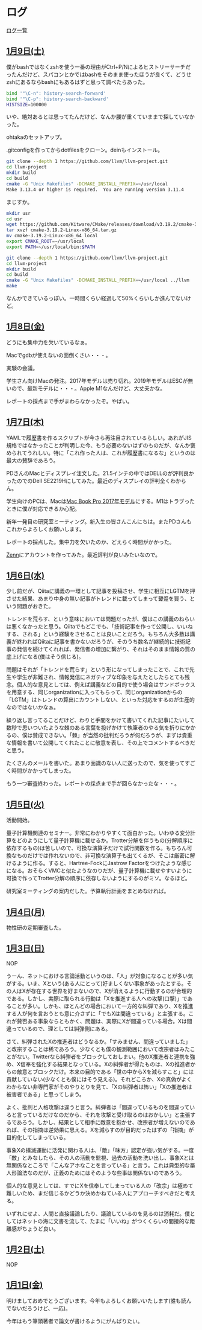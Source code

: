 # ログ

[ログ一覧](index.html)

## [1月9日(土)](#9) <a id="09"></a>

僕がbashではなくzshを使う一番の理由がCtrl+P/Nによるヒストリーサーチだったんだけど、スパコンとかではbashをそのまま使ったほうが良くて、どうせzshにあるならbashにもあるはずと思って調べたらあった。

```bash
bind '"\C-n": history-search-forward'
bind '"\C-p": history-search-backward'
HISTSIZE=100000
```

いや、絶対あるとは思ってたんだけど、なんか腰が重くていままで探していなかった。

ohtakaのセットアップ。

.gitconfigを作ってからdotfilesをクローン。deinもインストール。

```sh
git clone --depth 1 https://github.com/llvm/llvm-project.git
cd llvm-project
mkdir build
cd build
cmake -G "Unix Makefiles" -DCMAKE_INSTALL_PREFIX=~/usr/local
Make 3.13.4 or higher is required.  You are running version 3.11.4
```

まじすか。

```sh
mkdir usr
cd usr
wget https://github.com/Kitware/CMake/releases/download/v3.19.2/cmake-3.19.2-Linux-x86_64.tar.gz
tar xvzf cmake-3.19.2-Linux-x86_64.tar.gz 
mv cmake-3.19.2-Linux-x86_64 local
export CMAKE_ROOT=~/usr/local
export PATH=~/usr/local/bin:$PATH
```

```sh
git clone --depth 1 https://github.com/llvm/llvm-project.git
cd llvm-project
mkdir build
cd build
cmake -G "Unix Makefiles" -DCMAKE_INSTALL_PREFIX=~/usr/local ../llvm
make
```

なんかできているっぽい。一時間くらい経過して50%くらいしか進んでないけど。

## [1月8日(金)](#8) <a id="08"></a>

どうにも集中力を欠いているなぁ。

Macでgdbが使えないの面倒くさい・・・。

実験の会議。

学生さん向けMacの発注。2017年モデルは売り切れ。2019年モデルはESCが無いので、最新モデルに・・・。Apple M1なんだけど、大丈夫かな。

レポートの採点まで手がまわらなかったぞ。やばい。

## [1月7日(木)](#7) <a id="07"></a>

YAMLで履歴書を作るスクリプトが今さら再注目されているらしい。あれがJIS規格ではなかったことが判明した今、もう必要のないはずのものだが、なんか褒められてうれしい。特に「これ作った人は、これが履歴書になるな」というのは最大の賛辞であろう。

PDさんのMacとディスプレイ注文した。21.5インチの中ではDELLのが評判良かったのでのDell SE2219Hにしてみた。最近のディスプレイの評判全くわからん。

学生向けのPCは、Macは[Mac Book Pro 2017年モデル](https://support.apple.com/kb/SP754?locale=ja_JP)にする。M1はトラブったときに僕が対応できるか心配。

新年一発目の研究室ミーティング。新入生の皆さんこんにちは。またPDさんもこれからよろしくお願いします。

レポートの採点した。集中力を欠いたのか、どえらく時間がかかった。

[Zenn](https://zenn.dev/)にアカウントを作ってみた。最近評判が良いみたいなので。

## [1月6日(水)](#6) <a id="06"></a>

少し前だが、Qiitaに講義の一環として記事を投稿させ、学生に相互にLGTMを押させた結果、あまり中身の無い記事がトレンドに載ってしまって顰蹙を買う、という問題がおきた。

トレンドを荒らす、という意味においては問題だったが、僕はこの講義のねらいは悪くなかったと思う。Qiitaでもどこでも、「技術記事を作って公開し、いいねする、される」という経験をさせることは良いことだろう。もちろん大多数は講義が終わればQiitaに記事を書かないだろうが、そのうち数名が継続的に技術記事の発信を続けてくれれば、発信者の増加に繋がり、それはそのまま情報の質の底上げになる(僕はそう信じる)。

問題はそれが「トレンドを荒らす」という形になってしまったことで、これで先生や学生が非難され、情報発信にネガティブな印象を与えたとしたらとても残念。個人的な意見としては、例えば講義などの目的で使う場合はサンドボックスを用意する、同じorganizationに入ってもらって、同じorganizationからの「LGTM」はトレンドの算出にカウントしない、といった対応をするのが生産的なのではないかなぁ。

繰り返し言ってることだけど、わりと手間をかけて書いてくれた記事にたいして数秒で思いついたような棘のある言葉を投げかけて執筆者のやる気を折りにかかるの、僕は賛成できない。「棘」が当然の批判だろうが何だろうが、まずは貴重な情報を書いて公開してくれたことに敬意を表し、その上でコメントするべきだと思う。

たくさんのメールを書いた。あまり面識のない人に送ったので、気を使ってすごく時間がかかってしまった。

もう一つ審査終わった。レポートの採点まで手が回らなかったな・・・。

## [1月5日(火)](#5) <a id="05"></a>

活動開始。

量子計算機関連のセミナー。非常にわかりやすくて面白かった。いわゆる変分計算をどのようにして量子計算機に載せるか。Trotter分解を伴うもの(分解順序に依存するもの)は苦しいので、可換な演算子だけで試行関数を作る。もちろん可換なものだけでは作れないので、非可換な演算子も出てくるが、そこは厳密に解けるように作る。すると、Hartree-FockにJastrow Factorをつけたような感じになる。おそらくVMCと似たようなのりだが、量子計算機に載せやすいように可換で作ってTrotter分解の順序に依存しないようにするのがミソ。なるほど。

研究室ミーティングの案内だした。予算執行計画をまとめなければ。

## [1月4日(月)](#4) <a id="04"></a>

物性研の定期審査した。

## [1月3日(日)](#3) <a id="03"></a>

NOP

うーん、ネットにおける言論活動というのは、「人」が対象になることが多い気がする。いま、Xという(ある人にとって)好ましくない事象があったとする。その人はXが存在する世界を好まないので、Xが消えるように行動するのが合理的である。しかし、実際に取られる行動は「Xを推進する人への攻撃(口撃)」であることが多い。しかも、ほとんどの場合において一方的な糾弾であり、Xを推進する人が何を言おうとも意に介さずに「でもXは間違っている」と主張する。これが賛否ある事象ならともかく、問題は、実際にXが間違っている場合。Xは間違っているので、理としては糾弾側にある。

さて、糾弾されたXの推進者はどうなるか。「すみません、間違っていました」と改宗することは稀であろう。少なくとも僕の観測範囲において改宗者はみたことがない。Twitterなら糾弾者をブロックしておしまい。他のX推進者と連携を強め、X信奉を強化する結果となっている。Xの糾弾者が得たものは、Xの推進者からの敵意とブロックだけ。本来の目的である「世の中からXを減らすこと」には貢献していない(少なくとも僕にはそう見える)。それどころか、Xの真偽がよくわからない非専門家がそのやりとりを見て、「Xの糾弾者は怖い」「Xの推進者は被害者である」と思ってしまう。

よく、批判と人格攻撃は違うと言う。糾弾者は「間違っているものを間違っていると言っているだけなのだから、それを攻撃と受け取るのはおかしい」と主張するであろう。しかし、結果として相手に敵意を抱かせ、改宗者が増えないのであれば、その指摘は逆効果に思える。Xを減らすのが目的だったはずの「指摘」が目的化してしまっている。

事象Xの撲滅運動に活発に関わる人は、「敵」「味方」認定が強い気がする。一度「敵」とみなしたら、その人の活動を監視、過去の活動を洗い出し、事象Xとは無関係なところで「こんなアホなことを言っている」と言う。これは典型的な藁人形論法なのだが、正義のためにはそのような些事は関係ないのであろう。

個人的な意見としては、すでにXを信奉してしまっている人の「改宗」は極めて難しいため、まだ信じるかどうか決めかねている人にアプローチすべきだと考える。

いずれにせよ、人間と直接議論したり、議論しているのを見るのは消耗だ。僕としてはネットの海に文書を流して、たまに「いいね」がつくくらいの間接的な距離感がちょうど良い。

## [1月2日(土)](#2) <a id="02"></a>

NOP

## [1月1日(金)](#1) <a id="01"></a>

明けましておめでとうございます。今年もよろしくお願いいたします(誰も読んでないだろうけど、一応)。

今年はもう筆頭著者で論文が書けるようにがんばりたい。